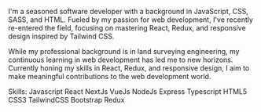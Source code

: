 
I'm a seasoned software developer with a background in JavaScript, CSS, SASS, and HTML. Fueled by my passion for web development, I've recently re-entered the field, focusing on mastering React, Redux, and responsive design inspired by Tailwind CSS.

While my professional background is in land surveying engineering, my continuous learning in web development has led me to new horizons. Currently honing my skills in React, Redux, and responsive design, I aim to make meaningful contributions to the web development world.

Skills:
Javascript React NextJs VueJs NodeJs Express Typescript HTML5 CSS3 TailwindCSS Bootstrap Redux

